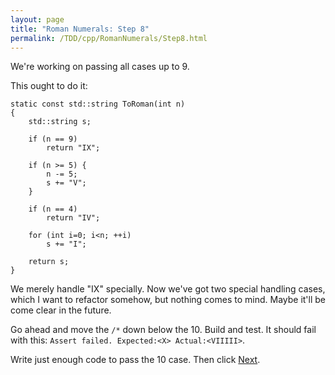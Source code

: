 ```yaml
---
layout: page
title: "Roman Numerals: Step 8"
permalink: /TDD/cpp/RomanNumerals/Step8.html
---
```


We're working on passing all cases up to 9. 

This ought to do it:
```
static const std::string ToRoman(int n)
{
	std::string s;

	if (n == 9)
		return "IX";

	if (n >= 5) {
		n -= 5;
		s += "V";
	}

	if (n == 4)
		return "IV";

	for (int i=0; i<n; ++i)
		s += "I";

	return s;
}
```

We merely handle "IX" specially. Now we've got two special handling cases, which I want to refactor somehow, but nothing comes to mind. Maybe it'll be come clear in the future.

Go ahead and move the ```/*``` down below the 10. Build and test.  It should fail with this: ```Assert failed. Expected:<X> Actual:<VIIIII>```. 

Write just enough code to pass the 10 case. Then click [Next](Step9.html).
